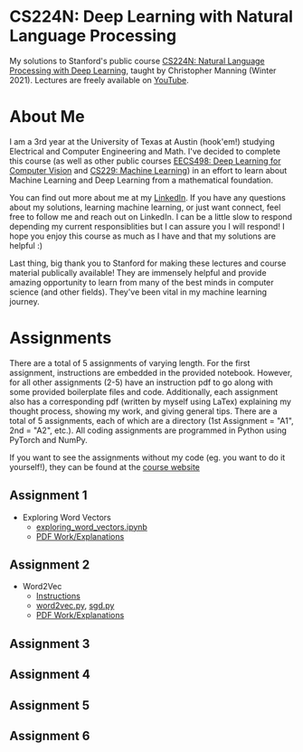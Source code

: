 # CS224N: Deep Learning with Natural Language Processing
My solutions to Stanford's public course [CS224N: Natural Language Processing with Deep Learning](https://web.stanford.edu/class/archive/cs/cs224n/cs224n.1214/index.html#schedule), taught by Christopher Manning (Winter 2021).
Lectures are freely available on [YouTube](https://www.youtube.com/playlist?list=PLoROMvodv4rOSH4v6133s9LFPRHjEmbmJ). 

# About Me
I am a 3rd year at the University of Texas at Austin (hook'em!) studying Electrical and Computer Engineering and Math. I've decided to complete this course (as well as other public courses [EECS498: Deep Learning for Computer Vision](https://github.com/bensmidt/EECS-498-DL-Computer-Vision) and [CS229: Machine Learning](https://github.com/bensmidt/CS229-ML-Autumn-2018)) in an effort to learn about Machine Learning and Deep Learning from a mathematical foundation. 

You can find out more about me at my [LinkedIn](https://www.linkedin.com/in/benjamin-smidt/). If you have any questions about my solutions, learning machine learning, or just want connect, feel free to follow me and reach out on LinkedIn. I can be a little slow to respond depending my current responsiblities but I can assure you I will respond! I hope you enjoy this course as much as I have and that my solutions are helpful :)

Last thing, big thank you to Stanford for making these lectures and course material publically available! They are immensely helpful and provide amazing opportunity to learn from many of the best minds in computer science (and other fields). They've been vital in my machine learning journey. 

# Assignments
There are a total of 5 assignments of varying length. For the first assignment, instructions are embedded in the provided notebook. However, for all other assignments (2-5) have an instruction pdf to go along with some provided boilerplate files and code. Additionally, each assignment also has a corresponding pdf (written by myself using LaTex) explaining my thought process, showing my work, and giving general tips. There are a total of 5 assignments, each of which are a directory (1st Assignment = "A1", 2nd = "A2", etc.). All coding assignments are programmed in Python using PyTorch and NumPy. 

If you want to see the assignments without my code (eg. you want to do it yourself!), they can be found at the [course website](https://web.stanford.edu/class/cs224n/index.html#schedule)

## Assignment 1
- Exploring Word Vectors
  - [exploring_word_vectors.ipynb](https://github.com/bensmidt/CS224N-Deep-Learning-NLP/blob/main/A1/exploring_word_vectors.ipynb)
  - [PDF Work/Explanations](https://github.com/bensmidt/CS224N-Deep-Learning-NLP/blob/main/A1/ExploringWordVectors.pdf)

## Assignment 2
- Word2Vec
  - [Instructions](https://github.com/bensmidt/CS224N-Deep-Learning-NLP/blob/main/A2/A2-Instructions.pdf)
  - [word2vec.py](https://github.com/bensmidt/CS224N-Deep-Learning-NLP/blob/main/A2/word2vec.py), [sgd.py](https://github.com/bensmidt/CS224N-Deep-Learning-NLP/blob/main/A2/sgd.py)
  - [PDF Work/Explanations](https://github.com/bensmidt/CS224N-Deep-Learning-NLP/blob/main/A2/A2-Latex/a2_explained.pdf)

## Assignment 3

## Assignment 4

## Assignment 5

## Assignment 6
